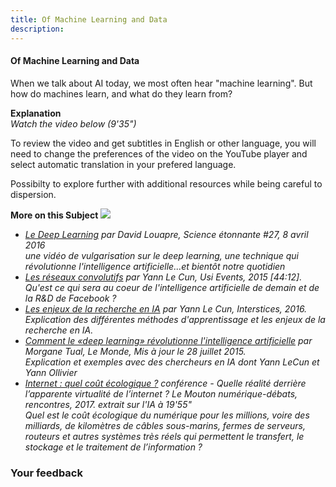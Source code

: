 ```yaml
---
title: Of Machine Learning and Data
description:
---
```

#### Of Machine Learning and Data

When we talk about AI today, we most often hear "machine learning". But how do machines learn, and what do they learn from?

**Explanation**  
_Watch the video below (9'35")_

To review the video and get subtitles in English or other language, you will need to change the preferences of the video on the YouTube player and select automatic translation in your prefered language.

Possibilty to explore further with additional resources while being careful to dispersion.

 **More on this Subject ![](/static/arrow-down-circle.svg)**

*   _[Le Deep Learning](https://www.youtube.com/watch?v=trWrEWfhTVg) par David Louapre, Science étonnante #27, 8 avril 2016_  
    _une vidéo de vulgarisation sur le deep learning, une technique qui révolutionne l'intelligence artificielle...et bientôt notre quotidien_
*   _[Les réseaux convolutifs](https://www.youtube.com/watch?v=RgUcQceqC_Y) par Yann Le Cun, Usi Events, 2015 \[44:12\]._  
    _Qu'est ce qui sera au coeur de l'intelligence artificielle de demain et de la R&D de Facebook ?_
*   _[Les enjeux de la recherche en IA](https://interstices.info/les-enjeux-de-la-recherche-en-intelligence-artificielle/) par Yann Le Cun, Interstices, 2016._  
    _Explication des différentes méthodes d'apprentissage et les enjeux de la recherche en IA._
*   _[Comment le «deep learning» révolutionne l'intelligence artificielle](https://www.lemonde.fr/pixels/article/2015/07/24/comment-le-deep-learning-revolutionne-l-intelligence-artificielle_4695929_4408996.html) par Morgane Tual, Le Monde, Mis à jour le 28 juillet 2015._  
    _Explication et exemples avec des chercheurs en IA dont Yann LeCun et Yann Ollivier_
*   _[Internet : quel coût écologique ?](http://mouton-numerique.org/event/internet-cout-ecologique/) conférence - Quelle réalité derrière l’apparente virtualité de l’internet ? Le Mouton numérique-débats, rencontres, 2017. extrait sur l'IA à 19'55"_  
    _Quel est le coût écologique du numérique pour les millions, voire des milliards, de kilomètres de câbles sous-marins, fermes de serveurs, routeurs et autres systèmes très réels qui permettent le transfert, le stockage et le traitement de l’information ?_

### Your feedback
